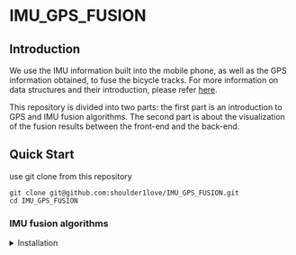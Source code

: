 # IMU_GPS_FUSION

## Introduction
We use the IMU information built into the mobile phone, as well as the GPS information obtained, to fuse the bicycle tracks.
For more information on data structures and their introduction, please refer [here](https://github.com/simra-project/dataset).

This repository is divided into two parts: the first part is an introduction to GPS and IMU fusion algorithms. The second part is about the visualization of the fusion results between the front-end and the back-end.

## Quick Start

use git clone from this repository
```shell
git clone git@github.com:shoulder1love/IMU_GPS_FUSION.git
cd IMU_GPS_FUSION
```

### IMU fusion algorithms

<details>
<summary>Installation</summary>

Build files from source.
```shell
cd IMU_GPS_FUSION_2023
mkdir -p build
cd build
```

Build files.
```shell
cmake ..
make
```

